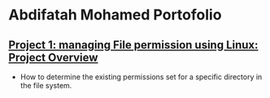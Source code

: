 # Abdifatah Mohamed Portofolio
## [Project 1: managing File permission using Linux: Project Overview](https://github.com/ashire6456/CyberSecurity-Portofolio/blob/main/File%20permissions%20in%20Linux.txt)
- How to determine the existing permissions set for a specific directory in the file system.
